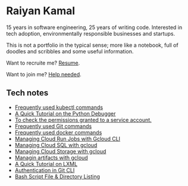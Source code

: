 # Raiyan Kamal

15 years in software engineering, 25 years of writing code.
Interested in tech adoption, environmentally responsible businesses and startups.

This is not a portfolio in the typical sense; more like a notebook, full of doodles and scribbles and some useful information.

Want to recruite me? [Resume](./pages/raiyan-kamal-resume.md).

Want to join me? [Help needed](./pages/help-needed.md).

## Tech notes

- [Frequently used kubectl commands](./notes/tech/kubectl-frequently-used.md)
- [A Quick Tutorial on the Python Debugger](./notes/tech/python-pdb-quick-tutorial.md)
- [To check the permissions granted to a service account.](./notes/tech/gcloud-iam-permissions.md)
- [Frequently used Git commands](./notes/tech/git-frequently-used.md)
- [Frequently used docker commands](./notes/tech/docker-frequently-used.md)
- [Managing Cloud Run Jobs with Gcloud CLI](./notes/tech/gcloud-cli-cloud-run-jobs.md)
- [Managing Cloud SQL with gcloud](./notes/tech/gcloud-cli-cloud-sql.md)
- [Managing Cloud Storage with gcloud](./notes/tech/gcloud-cli-cloud-storage.md)
- [Managin artifacts with gcloud](./notes/tech/gcloud-cli-artifact-registry.md)
- [A Quick Tutorial on LXML](./notes/tech/lxml-quick-tutorial.md)
- [Authentication in Git CLI](./notes/tech/git-cli-authenticate.md)
- [Bash Script File & Directory Listing](./notes/tech/bash-script-file-and-directory-listing.md)

